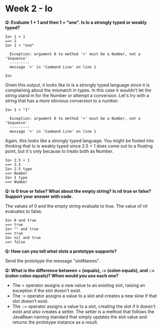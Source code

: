 Week 2 - Io
===========

__Q: Evaluate 1 + 1 and then 1 + "one". Is Io a strongly typed or weakly typed?__

```io
Io> 1 + 1
==> 2
Io> 1 + "one"

  Exception: argument 0 to method '+' must be a Number, not a 'Sequence'
  ---------
  message '+' in 'Command Line' on line 1

Io> 
```

Given this output, it looks like Io is a strongly typed language since it is complaining about the mismatch in types. In this case it wouldn't let the string stand in for the Number or attempt a conversion. Let's try with a string that has a more obivious conversion to a number.

```io
Io> 1 + "1"

  Exception: argument 0 to method '+' must be a Number, not a 'Sequence'
  ---------
  message '+' in 'Command Line' on line 1
```

Again, this looks like a strongly typed language. You might be fooled into thinking that Io is weakly typed since 2.5 + 1 does come out to a floating point, but it's only because Io treats both as Number.

```io
Io> 2.5 + 1
==> 3.5
Io> 2.5 type
==> Number
Io> 1 type
==> Number
```


__Q: Is 0 true or false? What about the empty string? Is nil true or false? Support your answer with code.__

The values of 0 and the empty string evaluate to true. The value of nil evaluates to false.

```io
Io> 0 and true
==> true
Io> "" and true
==> true
Io> nil and true
==> false
```

__Q: How can you tell what slots a prototype supports?__

Send the prototype the message "slotNames".

__Q: What is the difference between = (equals), := (colon equals), and ::= (colon colon equals)? When would you use each one?__

- The = operator assigns a new value to an existing slot, raising an exception if the slot doesn't exist.
- The := operator assigns a value to a slot and creates a new slow if that slot doesn't exist.
- The ::= operator assigns a value to a slot, creating the slot if it doesn't exist and also creates a setter. The setter is a method that follows the JavaBean naming standard that simply updates the slot value and returns the prototype instance as a result.